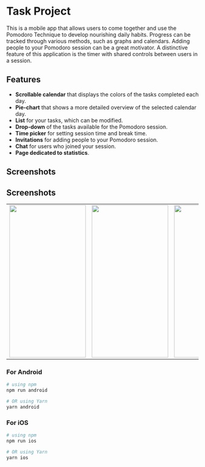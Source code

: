 # Task Project

This is a mobile app that allows users to come together and use the Pomodoro Technique to develop nourishing daily habits. Progress can be tracked through various methods, such as graphs and calendars. Adding people to your Pomodoro session can be a great motivator. A distinctive feature of this application is the timer with shared controls between users in a session.

## Features

- **Scrollable calendar** that displays the colors of the tasks completed each day.
- **Pie-chart** that shows a more detailed overview of the selected calendar day.
- **List** for your tasks, which can be modified.
- **Drop-down** of the tasks available for the Pomodoro session.
- **Time picker** for setting session time and break time.
- **Invitations** for adding people to your Pomodoro session.
- **Chat** for users who joined your session.
- **Page dedicated to statistics**.


## Screenshots
## Screenshots
<table>
  <tr>
    <td><img src="https://github.com/user-attachments/assets/8acdca7d-2e70-40e4-b1d6-e2531dec64cb" width="200" height="400" /></td>
    <td><img src="https://github.com/user-attachments/assets/8cadb581-8429-40f5-a242-f8cd06360fc8" width="200" height="400" /></td>
    <td><img src="https://github.com/user-attachments/assets/a06dd68f-f32a-4392-b19a-3a3d038146f6" width="200" height="400" /></td>
  </tr>
</table>





### For Android

```bash
# using npm
npm run android

# OR using Yarn
yarn android
```

### For iOS

```bash
# using npm
npm run ios

# OR using Yarn
yarn ios
```
